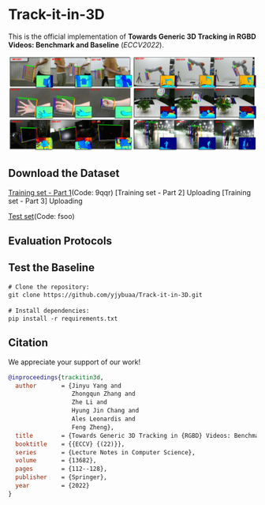 # Track-it-in-3D
This is the official implementation of __Towards Generic 3D Tracking in RGBD Videos: Benchmark and Baseline__ (*ECCV2022*).

![image](https://github.com/yjybuaa/Track-it-in-3D/blob/main/3doverview.png)

## Download the Dataset
[Training set - Part 1](https://pan.baidu.com/s/1i1RM1bbwaY0oL31t5jPz_w)(Code: 9qqr)
[Training set - Part 2] Uploading
[Training set - Part 3] Uploading

[Test set](https://pan.baidu.com/s/1rd045PJ-N3TYlS82L7sjZQ)(Code: fsoo)


## Evaluation Protocols



## Test the Baseline

```shell
# Clone the repository:
git clone https://github.com/yjybuaa/Track-it-in-3D.git

# Install dependencies: 
pip install -r requirements.txt

```

## Citation
We appreciate your support of our work!
```bibtex
@inproceedings{trackitin3d,
  author       = {Jinyu Yang and
                  Zhongqun Zhang and
                  Zhe Li and
                  Hyung Jin Chang and
                  Ales Leonardis and
                  Feng Zheng},
  title        = {Towards Generic 3D Tracking in {RGBD} Videos: Benchmark and Baseline},
  booktitle    = {{ECCV} {(22)}},
  series       = {Lecture Notes in Computer Science},
  volume       = {13682},
  pages        = {112--128},
  publisher    = {Springer},
  year         = {2022}
}
